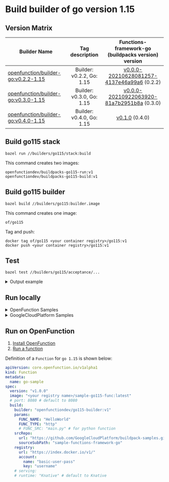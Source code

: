 # Build builder of go version 1.15

## Version Matrix

| Builder Name | Tag description |     Functions-framework-go (buildpacks version) version      |
|---------|:---------------:|:---------------:|
| [openfunction/builder-go:v0.2.2-1.15](https://hub.docker.com/layers/openfunction/builder-go/v0.2.2-1.15/images/sha256-a95d533388b77d17c4d0034e0ffe2f422e987fc10e4e375b7384a747667ba4b2?context=repo) | Builder: v0.2.2, Go: 1.15 | [v0.0.0-20210628081257-4137e46a99a6](https://github.com/OpenFunction/functions-framework-go/commit/4137e46a99a6e97f1ff808b4d92ca5f76412f0cc) (0.2.2) |
| [openfunction/builder-go:v0.3.0-1.15](https://hub.docker.com/layers/openfunction/builder-go/v0.3.0-1.15/images/sha256-5213a11e21fa05b3b7904210d9e523bad2bdb199372b1e4a65ce75c1055c4937?context=repo) | Builder: v0.3.0, Go: 1.15 | [v0.0.0-20210922063920-81a7b2951b8a](https://github.com/OpenFunction/functions-framework-go/commit/81a7b2951b8af0897978dcc483c1217ac98f02fb) (0.3.0) |
| [openfunction/builder-go:v0.4.0-1.15](https://hub.docker.com/layers/openfunction/builder-go/v0.4.0-1.15/images/sha256-1fa8deeba5a105535f6ba8fa33fb8931456b388d714a2e8c9aa24541fd3b934b?context=repo) | Builder: v0.4.0, Go: 1.15 | [v0.1.0](https://github.com/OpenFunction/functions-framework-go/releases/tag/v0.1.0) (0.4.0) |

## Build go115 stack

```shell
bazel run //builders/go115/stack:build
```

This command creates two images:

```shell
openfunctiondev/buildpacks-go115-run:v1
openfunctiondev/buildpacks-go115-build:v1
```

## Build go115 builder

```shell
bazel build //builders/go115:builder.image
```

This command creates one image:

```shell
of/go115
```

Tag and push:

```shell
docker tag of/go115 <your container registry>/go115:v1
docker push <your container registry>/go115:v1
```

## Test

```shell
bazel test //builders/go115/acceptance/...
```

<details>
<summary>Output example</summary>

```shell
INFO: Analyzed 2 targets (0 packages loaded, 0 targets configured).
INFO: Found 1 target and 1 test target...
INFO: Elapsed time: 36.640s, Critical Path: 36.47s
INFO: 7 processes: 1 internal, 5 linux-sandbox, 1 local.
INFO: Build completed successfully, 7 total actions
//builders/go115/acceptance:go_fn_test                                   PASSED in 35.4s

Executed 1 out of 1 test: 1 test passes.
INFO: Build completed successfully, 7 total actions
```

</details>

## Run locally

<details>
<summary>OpenFunction Samples</summary>

---

Download samples:

```shell
git clone https://github.com/OpenFunction/function-samples.git
```

Build the function:

> Add `--network host` to pack and docker command if they cannot reach internet.

```shell
cd function-samples/hello-world-go/
pack build function-go --builder of/go115 --env FUNC_NAME="HelloWorld"
docker run --rm -p8080:8080 function-go
```

Visit the function:

```shell
curl http://localhost:8080
```

Output example:

```shell
hello, world!
```

</details>

<details>
<summary>GoogleCloudPlatform Samples</summary>

---

Download samples:

```shell
git clone https://github.com/GoogleCloudPlatform/buildpack-samples.git
```

Build the function:

> Add `--network host` to pack and docker command if they cannot reach internet.

```shell
cd buildpack-samples/sample-functions-framework-go/
pack build function-go --builder of/go115 --env FUNC_NAME="HelloWorld"
docker run --rm -p8080:8080 function-go
```

Visit the function:

```shell
curl http://localhost:8080
```

Output example:

```shell
hello, world
```

</details>

## Run on OpenFunction

1. [Install OpenFunction](https://github.com/OpenFunction/OpenFunction#quickstart)
2. [Run a function](https://github.com/OpenFunction/OpenFunction#sample-run-a-function)

Definition of a ```Function``` for ```go 1.15``` is shown below:

```yaml
apiVersion: core.openfunction.io/v1alpha1
kind: Function
metadata:
  name: go-sample
spec:
  version: "v1.0.0"
  image: "<your registry name>/sample-go115-func:latest"
  # port: 8080 # default to 8080
  build:
    builder: "openfunctiondev/go115-builder:v1"
    params:
      FUNC_NAME: "HelloWorld"
      FUNC_TYPE: "http"
      # FUNC_SRC: "main.py" # for python function
    srcRepo:
      url: "https://github.com/GoogleCloudPlatform/buildpack-samples.git"
      sourceSubPath: "sample-functions-framework-go"
    registry:
      url: "https://index.docker.io/v1/"
      account:
        name: "basic-user-pass"
        key: "username"
    # serving:
    # runtime: "Knative" # default to Knative
```
